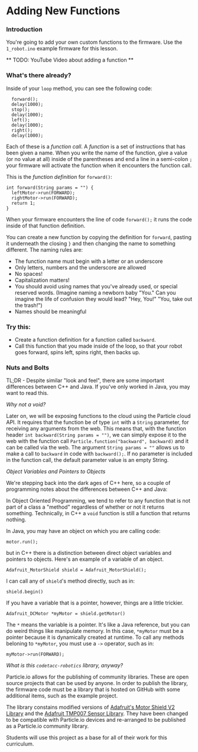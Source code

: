 # Adding New Functions

### Introduction

You're going to add your own custom functions to the firmware. Use the ```1_robot.ino``` example firmware for this lesson.

** TODO: YouTube Video about adding a function **

### What's there already?

Inside of your ```loop``` method, you can see the following code:

```
  forward();
  delay(1000);
  stop();
  delay(1000);
  left();
  delay(1000);
  right();
  delay(1000);
```

Each of these is a _function call_. A _function_ is a set of instructions that has been given a name. When you write the name of the function, give a value (or no value at all) inside of the parentheses and end a line in a semi-colon ```;``` your firmware will activate the function when it encounters the function call. 

This is the _function definition_ for ```forward()```:

```
int forward(String params = "") {
  leftMotor->run(FORWARD);
  rightMotor->run(FORWARD);
  return 1;
}
```

When your firmware encounters the line of code ```forward();``` it runs the code inside of that function definition.

You can create a new function by copying the definition for ```forward```, pasting it underneath the closing ```}``` and then changing the name to something different. The naming rules are:

- The function name must begin with a letter or an underscore
- Only letters, numbers and the underscore are allowed
- No spaces!
- Capitalization matters!
- You should avoid using names that you've already used, or special reserved words. (Imagine naming a newborn baby "You." Can you imagine the life of confusion they would lead? "Hey, You!" "You, take out the trash!")
- Names should be meaningful

### Try this:

- Create a function definition for a function called ```backward```.
- Call this function that you made inside of the loop, so that your robot goes forward, spins left, spins right, then backs up.

### Nuts and Bolts

TL;DR - Despite similar "look and feel", there are some important differences between C++ and Java. If you've only worked in Java, you may want to read this.

_*Why not a void?*_

Later on, we will be exposing functions to the cloud using the Particle cloud API. It requires that the function be of type ```int``` with a ```String``` parameter, for receiving any arguments from the web. This means that, with the function header ```int backward(String params = "")```, we can simply expose it to the web with the function call ```Particle.function("backward", backward)``` and it can be called via the web. The argument ```String params = ""``` allows us to make a call to ```backward``` in code with ```backward();```. If no parameter is included in the function call, the default parameter value is an empty String.

_*Object Variables and Pointers to Objects*_

We're stepping back into the dark ages of C++ here, so a couple of programming notes about the differences between C++ and Java:

In Object Oriented Programming, we tend to refer to any function that is not part of a class a "method" regardless of whether or not it returns something. Technically, in C++ a ```void``` function is still a function that returns nothing.

In Java, you may have an object on which you are calling code:
 
```
motor.run();
```
  
but in C++ there is a distinction between direct object variables and pointers to objects. Here's an example of a variable of an object.

```
Adafruit_MotorShield shield = Adafruit_MotorShield();
```

I can call any of ```shield```'s method directly, such as in:

```
shield.begin()
```

If you have a variable that is a pointer, however, things are a little trickier.

```
Adafruit_DCMotor *myMotor = shield.getMotor()
```

The ```*``` means the variable is a pointer. It's like a Java reference, but you can do weird things like manipulate memory. In this case, ```*myMotor``` must be a pointer because it is dynamically created at runtime. To call any methods beloning to ```*myMotor```, you must use a ```->``` operator, such as in:

```
myMotor->run(FORWARD);
```

_*What is this ```codetacc-robotics``` library, anyway?*_

Particle.io allows for the publishing of community libraries. These are open source projects that can be used by anyone. In order to publish the library, the firmware code must be a library that is hosted on GitHub with some additional items, such as the example project.

The library constains modified versions of [Adafruit's Motor Shield V2 Library](https://github.com/adafruit/Adafruit_Motor_Shield_V2_Library) and the [Adafruit TMP007 Sensor Library](https://github.com/adafruit/Adafruit_TMP007_Library). They have been changed to be compatible with Particle.io devices and re-arranged to be published as a Particle.io community library.

Students will use this project as a base for all of their work for this curriculum.